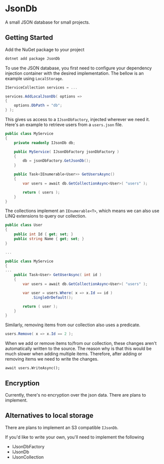 # JsonDb

A small JSON database for small projects.

## Getting Started

Add the NuGet package to your project

```bash
dotnet add package JsonDb
```

To use the JSON database, you first need to configure your dependency injection container with the desired implementation. The bellow is an example using `LocalStorage`.

```csharp
IServiceCollection services = ...

services.AddLocalJsonDb( options =>
{
    options.DbPath = "db";
} );
```

This gives us access to a `IJsonDbFactory`, injected wherever we need it. Here's an example to retrieve users from a `users.json` file.

```csharp
public class MyService
{
    private readonly IJsonDb db;

    public MyService( IJsonDbFactory jsonDbFactory )
    {
        db = jsonDbFactory.GetJsonDb();
    }

    public Task<IEnumerable<User>> GetUsersAsync()
    {
        var users = await db.GetCollectionAsync<User>( "users" );

        return ( users );
    }
}
```

The collections implement an `IEnumerable<T>`, which means we can also use LINQ extensions to query our collection.

```csharp
public class User
{
    public int Id { get; set; }
    public string Name { get; set; }
}

...

public class MyService
{
...
    public Task<User> GetUserAsync( int id )
    {
        var users = await db.GetCollectionAsync<User>( "users" );

        var user = users.Where( x => x.Id == id )
            .SingleOrDefault();

        return ( user );
    }
}
```

Similarly, removing items from our collection also uses a predicate.

```csharp
users.Remove( x => x.Id == 2 );
```

When we add or remove items to/from our collection, these changes aren't automatically written to the source. The reason why is that this would be much slower when adding multiple items. Therefore, after adding or removing items we need to write the changes.

```cshar
await users.WriteAsync();
```

## Encryption

Currently, there's no encryption over the json data. There are plans to implement.

## Alternatives to local storage

There are plans to implement an S3 compatible `IJsonDb`.

If you'd like to write your own, you'll need to implement the following

- IJsonDbFactory
- IJsonDb
- IJsonCollection<T>
